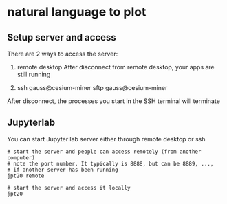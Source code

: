 # natural language to plot

## Setup server and access
There are 2 ways to access the server:

1. remote desktop
  After disconnect from remote desktop, your apps are still running
   
2. ssh gauss@cesium-miner
   sftp gauss@cesium-miner

  After disconnect, the processes you start in the SSH terminal will terminate

## Jupyterlab
You can start Jupyter lab server either through remote desktop or ssh
```batch
# start the server and people can access remotely (from another computer)
# note the port number. It typically is 8888, but can be 8889, ...,
# if another server has been running
jpt20 remote

# start the server and access it locally
jpt20
```
 


